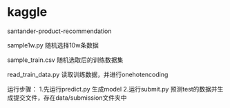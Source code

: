 # kaggle
santander-product-recommendation

sample1w.py
随机选择10w条数据

sample_train.csv
随机选取后的训练数据集

read_train_data.py
读取训练数据，并进行onehotencoding

运行步骤：
1.先运行predict.py 生成model
2.运行submit.py 预测test的数据并生成提交文件，存在data/submission文件夹中

